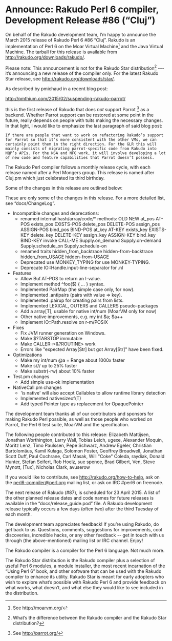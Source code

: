 # Announce: Rakudo Perl 6 compiler, Development Release #86 (“Cluj”)

On behalf of the Rakudo development team, I’m happy to announce the March
2015 release of Rakudo Perl 6 #86 “Cluj”. Rakudo is an implementation of
Perl 6 on the Moar Virtual Machine[^1] and the Java Virtual Machine. The
tarball for this release is available from <http://rakudo.org/downloads/rakudo/>.

Please note: This announcement is not for the Rakudo Star
distribution[^3] --- it’s announcing a new release of the compiler
only. For the latest Rakudo Star release, see
<http://rakudo.org/downloads/star/>.

As described by pmichaud in a recent blog post:

  http://pmthium.com/2015/02/suspending-rakudo-parrot/

this is the first release of Rakudo that does *not* support Parrot [^2] as a
backend.  Whether Parrot support can be restored at some point in the future,
really depends on people with tuits making the necessary changes.  In that
light, I would like to emphasize the last paragraph of said blog post:

    If there are people that want to work on refactoring Rakudo’s support
    for Parrot so that it’s more consistent with the other VMs, we can
    certainly point them in the right direction. For the GLR this will
    mainly consists of migrating parrot-specific code from Rakudo into
    NQP’s APIs. For the NSA and NFG work, it will involve developing a lot
    of new code and feature capabilities that Parrot doesn’t possess.

The Rakudo Perl compiler follows a monthly release cycle, with each
release named after a Perl Mongers group. This release is named after
Cluj.pm which just celebrated its third birthday.

Some of the changes in this release are outlined below:

These are only some of the changes in this release. For a more
detailed list, see “docs/ChangeLog”.

+ Incompatible changes and deprecations:
  + renamed internal hash/array/code/* methods:
    OLD                    NEW
    at_pos                 AT-POS
    exists_pos             EXISTS-POS
    delete_pos             DELETE-POS
    assign_pos             ASSIGN-POS
    bind_pos               BIND-POS
    at_key                 AT-KEY
    exists_key             EXISTS-KEY
    delete_key             DELETE-KEY
    assign_key             ASSIGN-KEY
    bind_key               BIND-KEY
    invoke                 CALL-ME
    Supply.on_demand       Supply.on-demand
    Supply.schedule_on     Supply.schedule-on
  + renamed traits
    hidden_from_backtrace  hidden-from-backtrace
    hidden_from_USAGE      hidden-from-USAGE
  + Deprecated use MONKEY_TYPING for use MONKEY-TYPING.
  + Deprecate IO::Handle.input-line-separator for .nl
+ Features
  + Allow Buf.AT-POS to return an l-value.
  + Implement method ^foo($) { ... } syntax.
  + Implemented PairMap (the simple case only, for now).
  + Implemented .antipairs (pairs with value => key).
  + Implemented .pairup for creating pairs from lists.
  + Implemented LEXICAL, OUTERS and CALLERS pseudo-packages
  + Add a array[T], usable for native int/num (MoarVM only for now)
  + Other native improvements, e.g. my int $a; $a++
  + Implement IO::Path.resolve on r-m/POSIX
+ Fixes
  + Fix JVM runner generation on Windows.
  + Make $?TABSTOP immutable
  + Make CALLER::<&?ROUTINE> work
  + Errors like "expected Array[Str] but got Array[Str]" have been fixed.
+ Optimizations
  + Make my int/num @a = Range about 1000x faster
  + Make s/// up to 25% faster
  + Make substr(-rw) about 10% faster
+ Test.pm changes
  + Add simple use-ok implementation
+ NativeCall.pm changes
  + 'is native' will also accept Callables to allow runtime library detection
  + Implemented nativesizeof(T)
  + Add typed Pointer type as replacement for OpaquePointer

The development team thanks all of our contributors and sponsors for
making Rakudo Perl possible, as well as those people who worked on
Parrot, the Perl 6 test suite, MoarVM and the specification.

The following people contributed to this release:
Elizabeth Mattijsen, Jonathan Worthington, Larry Wall, Tobias Leich, ugexe,
Alexander Moquin, Moritz Lenz, Timo Paulssen, Pepe Schwarz, Andrew Egeler,
Christian Bartolomäus, Kamil Kułaga, Solomon Foster, Geoffrey Broadwell,
Jonathan Scott Duff, Paul Cochrane, Carl Masak, Will "Coke" Coleda, raydiak,
Donald Hunter, Stefan Seifert, Rob Hoelz, sue spence, Brad Gilbert, Ven,
Steve Mynott, [Tux], Nicholas Clark, avuserow

If you would like to contribute, see <http://rakudo.org/how-to-help>,
ask on the <perl6-compiler@perl.org> mailing list, or ask on IRC #perl6
on freenode.

The next release of Rakudo (#87), is scheduled for 23 April 2015.
A list of the other planned release dates and code names for future
releases is available in the “docs/release_guide.pod” file. A Rakudo
development release typically occurs a few days (often two) after the
third Tuesday of each month.

The development team appreciates feedback! If you’re using Rakudo, do
get back to us. Questions, comments, suggestions for improvements, cool
discoveries, incredible hacks, or any other feedback -- get in touch with
us through (the above-mentioned) mailing list or IRC channel. Enjoy!

[^1]: See <http://moarvm.org/>

[^2]: See <http://parrot.org/>

[^3]: What’s the difference between the Rakudo compiler and the Rakudo
Star distribution?

The Rakudo compiler is a compiler for the Perl 6 language.
Not much more.

The Rakudo Star distribution is the Rakudo compiler plus a selection
of useful Perl 6 modules, a module installer, the most recent
incarnation of the “Using Perl 6” book, and other software that can
be used with the Rakudo compiler to enhance its utility.  Rakudo Star
is meant for early adopters who wish to explore what’s possible with
Rakudo Perl 6 and provide feedback on what works, what doesn’t, and
what else they would like to see included in the distribution.
